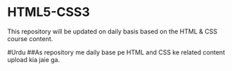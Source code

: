 # HTML5-CSS3
This repository will be updated on daily basis based on the HTML & CSS course content.

#Urdu
##As repository me daily base pe HTML and CSS ke related content upload kia jaie ga.
